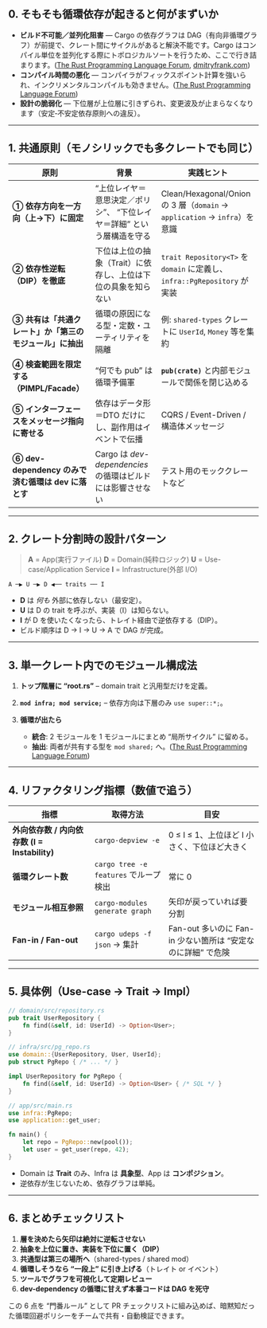 ## 0. そもそも循環依存が起きると何がまずいか

* **ビルド不可能／並列化阻害** — Cargo の依存グラフは DAG（有向非循環グラフ）が前提で、クレート間にサイクルがあると解決不能です。Cargo はコンパイル単位を並列化する際にトポロジカルソートを行うため、ここで行き詰まります。([The Rust Programming Language Forum][1], [dmitryfrank.com][2])
* **コンパイル時間の悪化** — コンパイラがフィックスポイント計算を強いられ、インクリメンタルコンパイルも効きません。([The Rust Programming Language Forum][3])
* **設計の脆弱化** — 下位層が上位層に引きずられ、変更波及が止まらなくなります（安定‐不安定依存原則への違反）。

---

## 1. 共通原則（モノシリックでも多クレートでも同じ）

| 原則                                     | 背景                                         | 実践ヒント                                                              |
| -------------------------------------- | ------------------------------------------ | ------------------------------------------------------------------ |
| **① 依存方向を一方向（上→下）に固定**                 | “上位レイヤ＝意思決定／ポリシ”、 “下位レイヤ＝詳細” という層構造を守る     | Clean/Hexagonal/Onion の 3 層（`domain` → `application` → `infra`）を意識 |
| **② 依存性逆転（DIP）を徹底**                    | 下位は上位の抽象（Trait）に依存し、上位は下位の具象を知らない          | `trait Repository<T>` を `domain` に定義し、`infra::PgRepository` が実装    |
| **③ 共有は「共通クレート」か「第三のモジュール」に抽出**        | 循環の原因になる型・定数・ユーティリティを隔離                    | 例: `shared-types` クレートに `UserId`, `Money` 等を集約                     |
| **④ 検査範囲を限定する（PIMPL/Facade）**          | “何でも pub” は循環予備軍                           | **`pub(crate)`** と内部モジュールで関係を閉じ込める                                 |
| **⑤ インターフェースをメッセージ指向に寄せる**             | 依存はデータ形＝DTO だけにし、副作用はイベントで伝播               | CQRS / Event-Driven / 構造体メッセージ                                     |
| **⑥ dev-dependency のみで済む循環は dev に落とす** | Cargo は *dev-dependencies* の循環はビルドには影響させない | テスト用のモッククレートなど                                                     |

---

## 2. クレート分割時の設計パターン

> **A** = App(実行ファイル)
> **D** = Domain(純粋ロジック)
> **U** = Use-case/Application Service
> **I** = Infrastructure(外部 I/O)

```text
A ─▶ U ─▶ D ◀── traits ── I
```

* **D** は *何も* 外部に依存しない（最安定）。
* **U** は D の trait を呼ぶが、実装（I）は知らない。
* **I** が D を使いたくなったら、トレイト経由で逆依存する（DIP）。
* ビルド順序は D → I → U → A で DAG が完成。

---

## 3. 単一クレート内でのモジュール構成法

1. **トップ階層に “root.rs”** – domain trait と汎用型だけを定義。
2. **`mod infra; mod service;`** – 依存方向は下層のみ `use super::*;`。
3. **循環が出たら**

   * **統合**: 2 モジュールを 1 モジュールにまとめ “局所サイクル” に留める。
   * **抽出**: 両者が共有する型を `mod shared;` へ。([The Rust Programming Language Forum][4])

---

## 4. リファクタリング指標（数値で追う）

| 指標                                  | 取得方法                            | 目安                                       |
| ----------------------------------- | ------------------------------- | ---------------------------------------- |
| **外向依存数 / 内向依存数 (I = Instability)** | `cargo-depview -e`              | 0 ≤ I ≤ 1、上位ほど I 小さく、下位ほど大きく             |
| **循環クレート数**                         | `cargo tree -e features` でループ検出 | 常に 0                                     |
| **モジュール相互参照**                       | `cargo-modules generate graph`  | 矢印が戻っていれば要分割                             |
| **Fan-in / Fan-out**                | `cargo udeps -f json` → 集計      | Fan-out 多いのに Fan-in 少ない箇所は “安定なのに詳細” で危険 |

---

## 5. 具体例（Use-case → Trait → Impl）

```rust
// domain/src/repository.rs
pub trait UserRepository {
    fn find(&self, id: UserId) -> Option<User>;
}

// infra/src/pg_repo.rs
use domain::{UserRepository, User, UserId};
pub struct PgRepo { /* ... */ }

impl UserRepository for PgRepo {
    fn find(&self, id: UserId) -> Option<User> { /* SQL */ }
}

// app/src/main.rs
use infra::PgRepo;
use application::get_user;

fn main() {
    let repo = PgRepo::new(pool());
    let user = get_user(repo, 42);
}
```

* Domain は **Trait** のみ、Infra は **具象型**、App は **コンポジション**。
* 逆依存が生じないため、依存グラフは単純。

---

## 6. まとめチェックリスト

1. **層を決めたら矢印は絶対に逆転させない**
2. **抽象を上位に置き、実装を下位に置く（DIP）**
3. **共通型は第三の場所へ**（shared-types / shared mod）
4. **循環しそうなら “一段上” に引き上げる**（トレイト or イベント）
5. **ツールでグラフを可視化して定期レビュー**
6. **dev-dependency の循環に甘えず本番コードは DAG を死守**

この 6 点を “門番ルール” として PR チェックリストに組み込めば、暗黙知だった循環回避ポリシーをチームで共有・自動検証できます。

[1]: https://users.rust-lang.org/t/does-cargo-support-cyclic-dependencies/35666?utm_source=chatgpt.com "Does Cargo support cyclic dependencies? - help - Rust Users Forum"
[2]: https://dmitryfrank.com/articles/rust_module_system_encourages_bad_practices?utm_source=chatgpt.com "Rust Module System Encourages Poor Practices (Comparing to Go)"
[3]: https://users.rust-lang.org/t/how-to-resolve-cyclic-dependency/51387?utm_source=chatgpt.com "How to resolve cyclic dependency - Rust Users Forum"
[4]: https://users.rust-lang.org/t/resolving-cyclic-dependency-at-module-level/116990?utm_source=chatgpt.com "Resolving cyclic dependency at module level? - Rust Users Forum"
